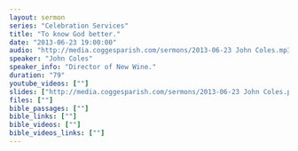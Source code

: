 ```yaml
---
layout: sermon
series: "Celebration Services"
title: "To know God better."
date: "2013-06-23 19:00:00"
audio: "http://media.coggesparish.com/sermons/2013-06-23 John Coles.mp3"
speaker: "John Coles"
speaker_info: "Director of New Wine."
duration: "79"
youtube_videos: [""]
slides: ["http://media.coggesparish.com/sermons/2013-06-23 John Coles.pdf"]
files: [""]
bible_passages: [""]
bible_links: [""]
bible_videos: [""]
bible_videos_links: [""]
---
```


